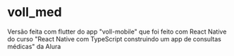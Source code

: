 # voll_med

Versão feita com flutter do app "voll-mobile" que foi feito com React Native do curso "React Native com TypeScript construindo um app de consultas médicas" da Alura
